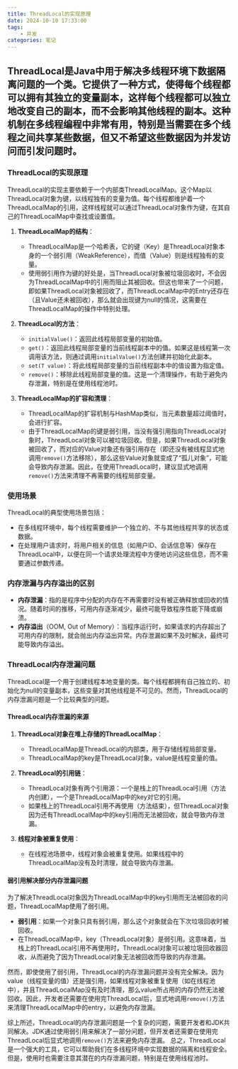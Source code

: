 ```yaml
---
title: ThreadLocal的实现原理 
date: 2024-10-10 17:33:00
tags:
	- 并发
categories: 笔记
---
```


## ThreadLocal是Java中用于解决多线程环境下数据隔离问题的一个类。它提供了一种方式，使得每个线程都可以拥有其独立的变量副本，这样每个线程都可以独立地改变自己的副本，而不会影响其他线程的副本。这种机制在多线程编程中非常有用，特别是当需要在多个线程之间共享某些数据，但又不希望这些数据因为并发访问而引发问题时。

### ThreadLocal的实现原理

ThreadLocal的实现主要依赖于一个内部类ThreadLocalMap。这个Map以ThreadLocal对象为键，以线程独有的变量为值。每个线程都维护着一个ThreadLocalMap的引用，这样线程就可以通过ThreadLocal对象作为键，在其自己的ThreadLocalMap中查找或设置值。

1. **ThreadLocalMap的结构**：
   - ThreadLocalMap是一个哈希表，它的键（Key）是ThreadLocal对象本身的一个弱引用（WeakReference），而值（Value）则是线程独有的变量。
   - 使用弱引用作为键的好处是，当ThreadLocal对象被垃圾回收时，不会因为ThreadLocalMap中的引用而阻止其被回收。但这也带来了一个问题，即如果ThreadLocal对象被回收了，而ThreadLocalMap中的Entry还存在（且Value还未被回收），那么就会出现键为null的情况，这需要在ThreadLocalMap的操作中特别处理。

2. **ThreadLocal的方法**：
   - `initialValue()`：返回此线程局部变量的初始值。
   - `get()`：返回此线程局部变量的当前线程副本中的值。如果这是线程第一次调用该方法，则通过调用`initialValue()`方法创建并初始化此副本。
   - `set(T value)`：将此线程局部变量的当前线程副本中的值设置为指定值。
   - `remove()`：移除此线程局部变量的值。这是一个清理操作，有助于避免内存泄漏，特别是在使用线程池时。

3. **ThreadLocalMap的扩容和清理**：
   - ThreadLocalMap的扩容机制与HashMap类似，当元素数量超过阈值时，会进行扩容。
   - 由于ThreadLocalMap的键是弱引用，当没有强引用指向ThreadLocal对象时，ThreadLocal对象可以被垃圾回收。但是，如果ThreadLocal对象被回收了，而对应的Value对象还有强引用存在（即还没有被线程显式地调用`remove()`方法移除），那么这些Value对象就变成了“孤儿对象”，可能会导致内存泄漏。因此，在使用ThreadLocal时，建议显式地调用`remove()`方法来清理不再需要的线程局部变量。

### 使用场景

ThreadLocal的典型使用场景包括：
- 在多线程环境中，每个线程需要维护一个独立的、不与其他线程共享的状态或数据。
- 在处理用户请求时，将用户相关的信息（如用户ID、会话信息等）保存在ThreadLocal中，以便在同一个请求处理流程中方便地访问这些信息，而不需要通过参数传递。

### 内存泄漏与内存溢出的区别

- **内存泄漏**：指的是程序中分配的内存在不再需要时没有被正确释放或回收的情况。随着时间的推移，可用内存逐渐减少，最终可能导致程序性能下降或崩溃。
- **内存溢出**（OOM, Out of Memory）：当程序运行时，如果请求的内存超出了可用内存的限制，就会抛出内存溢出异常。内存泄漏如果不及时解决，最终可能导致内存溢出。

### ThreadLocal内存泄漏问题

ThreadLocal是一个用于创建线程本地变量的类。每个线程都拥有自己独立的、初始化为null的变量副本，这些变量对其他线程是不可见的。然而，ThreadLocal的内存泄漏问题是一个比较典型的问题。

#### ThreadLocal内存泄漏的来源

1. **ThreadLocal对象在堆上存储的ThreadLocalMap**：
   - ThreadLocalMap是ThreadLocal的内部类，用于存储线程局部变量。
   - ThreadLocalMap的key是ThreadLocal对象，value是线程变量的值。

2. **ThreadLocal的引用链**：
   - ThreadLocal对象有两个引用源：一个是栈上的ThreadLocal引用（方法内创建），一个是ThreadLocalMap中的key对它的引用。
   - 如果栈上的ThreadLocal引用不再使用（方法结束），但ThreadLocal对象因为还有ThreadLocalMap中的key引用而无法被回收，就会导致内存泄漏。

3. **线程对象被重复使用**：
   - 在线程池场景中，线程对象会被重复使用。如果线程中的ThreadLocalMap没有及时清理，就会导致内存泄漏。

#### 弱引用解决部分内存泄漏问题

为了解决ThreadLocal对象因为ThreadLocalMap中的key引用而无法被回收的问题，ThreadLocalMap使用了弱引用。

- **弱引用**：如果一个对象只具有弱引用，那么这个对象就会在下次垃圾回收时被回收。
- 在ThreadLocalMap中，key（ThreadLocal对象）是弱引用。这意味着，当栈上的ThreadLocal引用不再使用时，ThreadLocal对象可以被垃圾回收器回收，从而避免了因为ThreadLocal对象无法被回收而导致的内存泄漏。

然而，即使使用了弱引用，ThreadLocal的内存泄漏问题并没有完全解决。因为value（线程变量的值）还是强引用，如果线程对象被重复使用（如在线程池中），并且ThreadLocalMap没有及时清理，那么value所占用的内存仍然无法被回收。因此，开发者还需要在使用完ThreadLocal后，显式地调用`remove()`方法来清理ThreadLocalMap中的entry，以避免内存泄漏。

综上所述，ThreadLocal的内存泄漏问题是一个复杂的问题，需要开发者和JDK共同解决。JDK通过使用弱引用来解决了一部分问题，但开发者还需要在使用完ThreadLocal后显式地调用`remove()`方法来避免内存泄漏。
总之，ThreadLocal是一个强大的工具，它可以帮助我们在多线程环境中实现数据的隔离和线程安全。但是，使用时也需要注意其潜在的内存泄漏问题，特别是在使用线程池时。